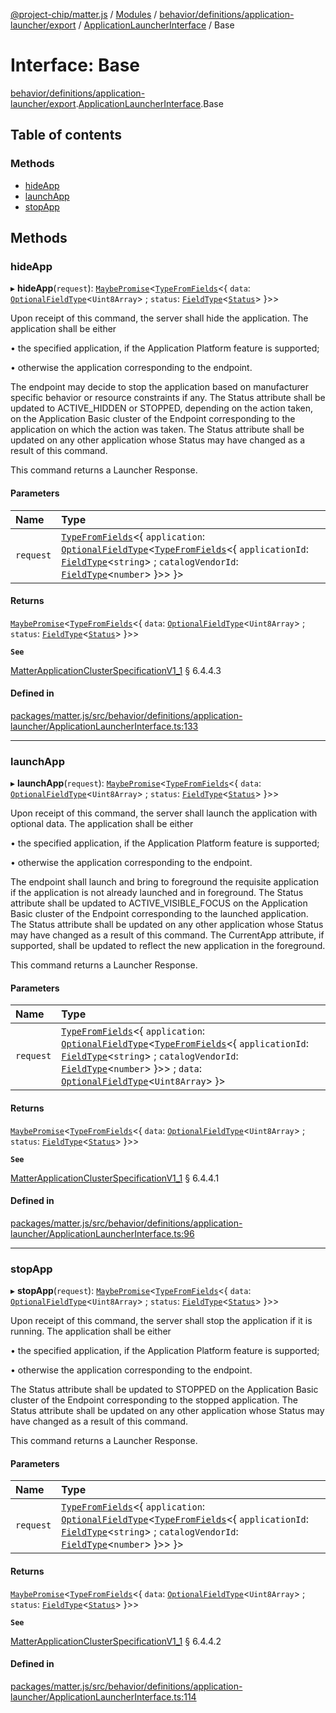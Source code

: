 [@project-chip/matter.js](../README.md) / [Modules](../modules.md) / [behavior/definitions/application-launcher/export](../modules/behavior_definitions_application_launcher_export.md) / [ApplicationLauncherInterface](../modules/behavior_definitions_application_launcher_export.ApplicationLauncherInterface.md) / Base

# Interface: Base

[behavior/definitions/application-launcher/export](../modules/behavior_definitions_application_launcher_export.md).[ApplicationLauncherInterface](../modules/behavior_definitions_application_launcher_export.ApplicationLauncherInterface.md).Base

## Table of contents

### Methods

- [hideApp](behavior_definitions_application_launcher_export.ApplicationLauncherInterface.Base.md#hideapp)
- [launchApp](behavior_definitions_application_launcher_export.ApplicationLauncherInterface.Base.md#launchapp)
- [stopApp](behavior_definitions_application_launcher_export.ApplicationLauncherInterface.Base.md#stopapp)

## Methods

### hideApp

▸ **hideApp**(`request`): [`MaybePromise`](../modules/util_export.md#maybepromise)\<[`TypeFromFields`](../modules/tlv_export.md#typefromfields)\<\{ `data`: [`OptionalFieldType`](tlv_export.OptionalFieldType.md)\<`Uint8Array`\> ; `status`: [`FieldType`](tlv_export.FieldType.md)\<[`Status`](../enums/cluster_export.ApplicationLauncher.Status.md)\>  }\>\>

Upon receipt of this command, the server shall hide the application. The application shall be either

  • the specified application, if the Application Platform feature is supported;

  • otherwise the application corresponding to the endpoint.

The endpoint may decide to stop the application based on manufacturer specific behavior or resource
constraints if any. The Status attribute shall be updated to ACTIVE_HIDDEN or STOPPED, depending on the
action taken, on the Application Basic cluster of the Endpoint corresponding to the application on which the
action was taken. The Status attribute shall be updated on any other application whose Status may have
changed as a result of this command.

This command returns a Launcher Response.

#### Parameters

| Name | Type |
| :------ | :------ |
| `request` | [`TypeFromFields`](../modules/tlv_export.md#typefromfields)\<\{ `application`: [`OptionalFieldType`](tlv_export.OptionalFieldType.md)\<[`TypeFromFields`](../modules/tlv_export.md#typefromfields)\<\{ `applicationId`: [`FieldType`](tlv_export.FieldType.md)\<`string`\> ; `catalogVendorId`: [`FieldType`](tlv_export.FieldType.md)\<`number`\>  }\>\>  }\> |

#### Returns

[`MaybePromise`](../modules/util_export.md#maybepromise)\<[`TypeFromFields`](../modules/tlv_export.md#typefromfields)\<\{ `data`: [`OptionalFieldType`](tlv_export.OptionalFieldType.md)\<`Uint8Array`\> ; `status`: [`FieldType`](tlv_export.FieldType.md)\<[`Status`](../enums/cluster_export.ApplicationLauncher.Status.md)\>  }\>\>

**`See`**

[MatterApplicationClusterSpecificationV1_1](spec_export.MatterApplicationClusterSpecificationV1_1.md) § 6.4.4.3

#### Defined in

[packages/matter.js/src/behavior/definitions/application-launcher/ApplicationLauncherInterface.ts:133](https://github.com/project-chip/matter.js/blob/3adaded6/packages/matter.js/src/behavior/definitions/application-launcher/ApplicationLauncherInterface.ts#L133)

___

### launchApp

▸ **launchApp**(`request`): [`MaybePromise`](../modules/util_export.md#maybepromise)\<[`TypeFromFields`](../modules/tlv_export.md#typefromfields)\<\{ `data`: [`OptionalFieldType`](tlv_export.OptionalFieldType.md)\<`Uint8Array`\> ; `status`: [`FieldType`](tlv_export.FieldType.md)\<[`Status`](../enums/cluster_export.ApplicationLauncher.Status.md)\>  }\>\>

Upon receipt of this command, the server shall launch the application with optional data. The application
shall be either

  • the specified application, if the Application Platform feature is supported;

  • otherwise the application corresponding to the endpoint.

The endpoint shall launch and bring to foreground the requisite application if the application is not
already launched and in foreground. The Status attribute shall be updated to ACTIVE_VISIBLE_FOCUS on the
Application Basic cluster of the Endpoint corresponding to the launched application. The Status attribute
shall be updated on any other application whose Status may have changed as a result of this command. The
CurrentApp attribute, if supported, shall be updated to reflect the new application in the foreground.

This command returns a Launcher Response.

#### Parameters

| Name | Type |
| :------ | :------ |
| `request` | [`TypeFromFields`](../modules/tlv_export.md#typefromfields)\<\{ `application`: [`OptionalFieldType`](tlv_export.OptionalFieldType.md)\<[`TypeFromFields`](../modules/tlv_export.md#typefromfields)\<\{ `applicationId`: [`FieldType`](tlv_export.FieldType.md)\<`string`\> ; `catalogVendorId`: [`FieldType`](tlv_export.FieldType.md)\<`number`\>  }\>\> ; `data`: [`OptionalFieldType`](tlv_export.OptionalFieldType.md)\<`Uint8Array`\>  }\> |

#### Returns

[`MaybePromise`](../modules/util_export.md#maybepromise)\<[`TypeFromFields`](../modules/tlv_export.md#typefromfields)\<\{ `data`: [`OptionalFieldType`](tlv_export.OptionalFieldType.md)\<`Uint8Array`\> ; `status`: [`FieldType`](tlv_export.FieldType.md)\<[`Status`](../enums/cluster_export.ApplicationLauncher.Status.md)\>  }\>\>

**`See`**

[MatterApplicationClusterSpecificationV1_1](spec_export.MatterApplicationClusterSpecificationV1_1.md) § 6.4.4.1

#### Defined in

[packages/matter.js/src/behavior/definitions/application-launcher/ApplicationLauncherInterface.ts:96](https://github.com/project-chip/matter.js/blob/3adaded6/packages/matter.js/src/behavior/definitions/application-launcher/ApplicationLauncherInterface.ts#L96)

___

### stopApp

▸ **stopApp**(`request`): [`MaybePromise`](../modules/util_export.md#maybepromise)\<[`TypeFromFields`](../modules/tlv_export.md#typefromfields)\<\{ `data`: [`OptionalFieldType`](tlv_export.OptionalFieldType.md)\<`Uint8Array`\> ; `status`: [`FieldType`](tlv_export.FieldType.md)\<[`Status`](../enums/cluster_export.ApplicationLauncher.Status.md)\>  }\>\>

Upon receipt of this command, the server shall stop the application if it is running. The application shall
be either

  • the specified application, if the Application Platform feature is supported;

  • otherwise the application corresponding to the endpoint.

The Status attribute shall be updated to STOPPED on the Application Basic cluster of the Endpoint
corresponding to the stopped application. The Status attribute shall be updated on any other application
whose Status may have changed as a result of this command.

This command returns a Launcher Response.

#### Parameters

| Name | Type |
| :------ | :------ |
| `request` | [`TypeFromFields`](../modules/tlv_export.md#typefromfields)\<\{ `application`: [`OptionalFieldType`](tlv_export.OptionalFieldType.md)\<[`TypeFromFields`](../modules/tlv_export.md#typefromfields)\<\{ `applicationId`: [`FieldType`](tlv_export.FieldType.md)\<`string`\> ; `catalogVendorId`: [`FieldType`](tlv_export.FieldType.md)\<`number`\>  }\>\>  }\> |

#### Returns

[`MaybePromise`](../modules/util_export.md#maybepromise)\<[`TypeFromFields`](../modules/tlv_export.md#typefromfields)\<\{ `data`: [`OptionalFieldType`](tlv_export.OptionalFieldType.md)\<`Uint8Array`\> ; `status`: [`FieldType`](tlv_export.FieldType.md)\<[`Status`](../enums/cluster_export.ApplicationLauncher.Status.md)\>  }\>\>

**`See`**

[MatterApplicationClusterSpecificationV1_1](spec_export.MatterApplicationClusterSpecificationV1_1.md) § 6.4.4.2

#### Defined in

[packages/matter.js/src/behavior/definitions/application-launcher/ApplicationLauncherInterface.ts:114](https://github.com/project-chip/matter.js/blob/3adaded6/packages/matter.js/src/behavior/definitions/application-launcher/ApplicationLauncherInterface.ts#L114)
